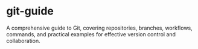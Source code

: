 # git-guide
A comprehensive guide to Git, covering repositories, branches, workflows, commands, and practical examples for effective version control and collaboration.
